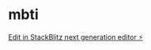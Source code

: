 # mbti

[Edit in StackBlitz next generation editor ⚡️](https://stackblitz.com/~/github.com/Neupiloops/mbti)